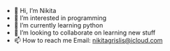 - 👋 Hi, I’m Nikita
- 👀 I’m interested in programming
- 🌱 I’m currently learning python
- 💞️ I’m looking to collaborate on learning new stuff
- 📫 How to reach me Email: nikitagrislis@icloud.com

<!---
realNotNikita/realNotNikita is a ✨ special ✨ repository because its `README.md` (this file) appears on your GitHub profile.
You can click the Preview link to take a look at your changes.
--->
